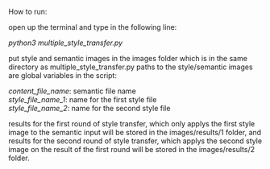 How to run: 

open up the terminal and type in the following line:

<i>python3 multiple_style_transfer.py</i>

put style and semantic images in the images folder which is in the same directory as multiple_style_transfer.py
paths to the style/semantic images are global variables in the script:

<i>content_file_name</i>: semantic file name<br>
<i>style_file_name_1</i>: name for the first style file<br>
<i>style_file_name_2</i>: name for the second style file<br>

results for the first round of style transfer, which only applys the first style image to the semantic input will be stored in the images/results/1 folder, and results for the second round of style transfer, which applys the second style image on the result of the first round will be stored in the images/results/2 folder.
